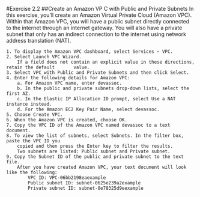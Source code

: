 #Exercise 2.2##Create an Amazon VP C with Public and Private SubnetsIn this exercise, you’ll create an Amazon Virtual Private Cloud (Amazon VPC). Within thatAmazon VPC, you will have a public subnet directly connected to the internet through aninternet gateway. You will also have a private subnet that only has an indirect connectionto the internet using network address translation (NAT).	1. To display the Amazon VPC dashboard, select Services ➢ VPC.	2. Select Launch VPC Wizard.		If a field does not contain an explicit value in these directions, retain the default		value.	3. Select VPC with Public and Private Subnets and then click Select.	4. Enter the following details for Amazon VPC:		a. For Amazon VPC name, enter devassoc.		b. In the public and private subnets drop-down lists, select the first AZ.		c. In the Elastic IP Allocation ID prompt, select Use a NAT instance instead.		d. For the Amazon EC2 Key Pair Name, select devassoc.	5. Choose Create VPC.	6. When the Amazon VPC is created, choose OK.	7. Copy the VPC ID of the Amazon VPC named devassoc to a text document.	8. To view the list of subnets, select Subnets. In the filter box, paste the VPC ID you		copied and then press the Enter key to filter the results.		Two subnets are listed: Public subnet and Private subnet.	9. Copy the Subnet ID of the public and private subnet to the text file.		After you have created Amazon VPC, your text document will look like the following:			VPC ID: VPC-06bb2198eaexample			Public subnet ID: subnet-0625e239a2example			Private subnet ID: subnet-0e78325d9eexample